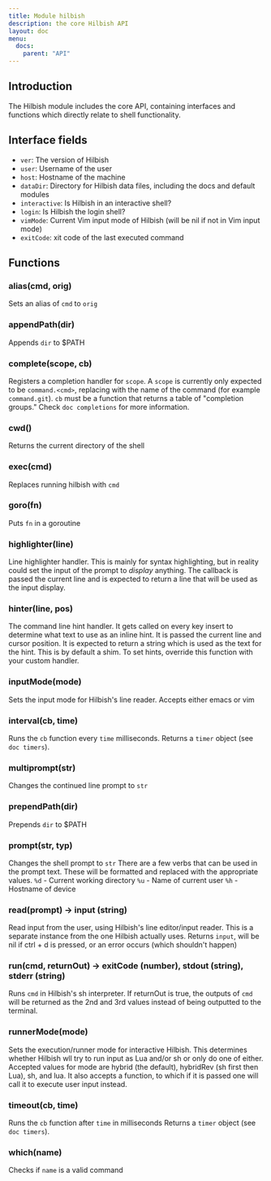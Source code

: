 ```yaml
---
title: Module hilbish
description: the core Hilbish API
layout: doc
menu:
  docs:
    parent: "API"
---
```


## Introduction
The Hilbish module includes the core API, containing
interfaces and functions which directly relate to shell functionality.

## Interface fields
- `ver`: The version of Hilbish
- `user`: Username of the user
- `host`: Hostname of the machine
- `dataDir`: Directory for Hilbish data files, including the docs and default modules
- `interactive`: Is Hilbish in an interactive shell?
- `login`: Is Hilbish the login shell?
- `vimMode`: Current Vim input mode of Hilbish (will be nil if not in Vim input mode)
- `exitCode`: xit code of the last executed command

## Functions
### alias(cmd, orig)
Sets an alias of `cmd` to `orig`

### appendPath(dir)
Appends `dir` to $PATH

### complete(scope, cb)
Registers a completion handler for `scope`.
A `scope` is currently only expected to be `command.<cmd>`,
replacing <cmd> with the name of the command (for example `command.git`).
`cb` must be a function that returns a table of "completion groups."
Check `doc completions` for more information.

### cwd()
Returns the current directory of the shell

### exec(cmd)
Replaces running hilbish with `cmd`

### goro(fn)
Puts `fn` in a goroutine

### highlighter(line)
Line highlighter handler. This is mainly for syntax highlighting, but in
reality could set the input of the prompt to *display* anything. The
callback is passed the current line and is expected to return a line that
will be used as the input display.

### hinter(line, pos)
The command line hint handler. It gets called on every key insert to
determine what text to use as an inline hint. It is passed the current
line and cursor position. It is expected to return a string which is used
as the text for the hint. This is by default a shim. To set hints,
override this function with your custom handler.

### inputMode(mode)
Sets the input mode for Hilbish's line reader. Accepts either emacs or vim

### interval(cb, time)
Runs the `cb` function every `time` milliseconds.
Returns a `timer` object (see `doc timers`).

### multiprompt(str)
Changes the continued line prompt to `str`

### prependPath(dir)
Prepends `dir` to $PATH

### prompt(str, typ)
Changes the shell prompt to `str`
There are a few verbs that can be used in the prompt text.
These will be formatted and replaced with the appropriate values.
`%d` - Current working directory
`%u` - Name of current user
`%h` - Hostname of device

### read(prompt) -> input (string)
Read input from the user, using Hilbish's line editor/input reader.
This is a separate instance from the one Hilbish actually uses.
Returns `input`, will be nil if ctrl + d is pressed, or an error occurs (which shouldn't happen)

### run(cmd, returnOut) -> exitCode (number), stdout (string), stderr (string)
Runs `cmd` in Hilbish's sh interpreter.
If returnOut is true, the outputs of `cmd` will be returned as the 2nd and
3rd values instead of being outputted to the terminal.

### runnerMode(mode)
Sets the execution/runner mode for interactive Hilbish. This determines whether
Hilbish wll try to run input as Lua and/or sh or only do one of either.
Accepted values for mode are hybrid (the default), hybridRev (sh first then Lua),
sh, and lua. It also accepts a function, to which if it is passed one
will call it to execute user input instead.

### timeout(cb, time)
Runs the `cb` function after `time` in milliseconds
Returns a `timer` object (see `doc timers`).

### which(name)
Checks if `name` is a valid command

